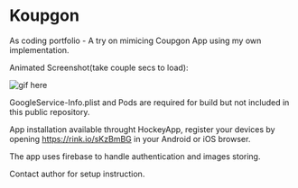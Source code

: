 # Koupgon
As coding portfolio - A try on mimicing Coupgon App using my own implementation.

Animated Screenshot(take couple secs to load):

![gif here](https://github.com/GenoZhou/Koupgon/blob/master/Koupgon.gif)

GoogleService-Info.plist and Pods are required for build but not included in this public repository.

App installation available throught HockeyApp, register your devices by opening https://rink.io/sKzBmBG in your Android or iOS browser.

The app uses firebase to handle authentication and images storing.

Contact author for setup instruction.
